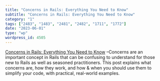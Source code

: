 ```yaml
---
title: "Concerns in Rails: Everything You Need to Know"
subtitle: "Concerns in Rails: Everything You Need to Know"
category: "1"
tags: ["2483", "1483", "2481", "2482", "1711", "1772"]
date: "2023-06-01"
type: "wp"
wordpress_id: 4505
---
```

[ Concerns in Rails: Everything You Need to Know]( https://www.akshaykhot.com/how-rails-concerns-work-and-how-to-use-them/) –Concerns are an important concept in Rails that can be confusing to understand for those new to Rails as well as seasoned practitioners. This post explains what concerns are, how they work, and how & when you should use them to simplify your code, with practical, real-world examples.